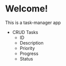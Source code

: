 # Welcome!

This is a task-manager app
- CRUD Tasks
    - ID
    - Description
    - Priority
    - Progress
    - Status